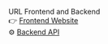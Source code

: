 URL Frontend and Backend  
👉 [Frontend Website](https://deloy-website.vercel.app)  
⚙️ [Backend API](http://3.222.79.68/api/products)
